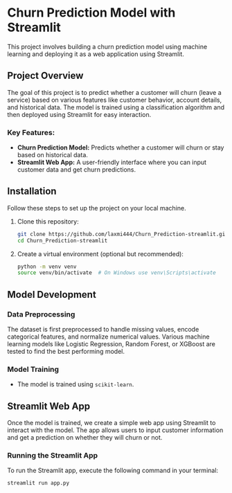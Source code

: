 # Churn Prediction Model with Streamlit

This project involves building a churn prediction model using machine learning and deploying it as a web application using Streamlit.

## Project Overview

The goal of this project is to predict whether a customer will churn (leave a service) based on various features like customer behavior, account details, and historical data. The model is trained using a classification algorithm and then deployed using Streamlit for easy interaction.

### Key Features:
- **Churn Prediction Model:** Predicts whether a customer will churn or stay based on historical data.
- **Streamlit Web App:** A user-friendly interface where you can input customer data and get churn predictions.

## Installation

Follow these steps to set up the project on your local machine.

1. Clone this repository:
    ```bash
    git clone https://github.com/laxmi444/Churn_Prediction-streamlit.git
    cd Churn_Prediction-streamlit
    ```

2. Create a virtual environment (optional but recommended):
    ```bash
    python -m venv venv
    source venv/bin/activate  # On Windows use venv\Scripts\activate
    ```

## Model Development

### Data Preprocessing

The dataset is first preprocessed to handle missing values, encode categorical features, and normalize numerical values. Various machine learning models like Logistic Regression, Random Forest, or XGBoost are tested to find the best performing model.

### Model Training

- The model is trained using `scikit-learn`.

## Streamlit Web App

Once the model is trained, we create a simple web app using Streamlit to interact with the model. The app allows users to input customer information and get a prediction on whether they will churn or not.

### Running the Streamlit App

To run the Streamlit app, execute the following command in your terminal:
```bash
streamlit run app.py

